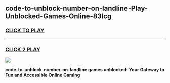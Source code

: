 
## code-to-unblock-number-on-landline-Play-Unblocked-Games-Online-83lcg
<h3>
<a href="https://premium76.site?title=code-to-unblock-number-on-landline&ref=25A">CLICK TO PLAY</a></h3>
<hr>

<h3>
<a href="https://premium76.site?title=code-to-unblock-number-on-landline&ref=25A">CLICK 2 PLAY</a>
  
</h3>

<a href="https://premium76.site?title=code-to-unblock-number-on-landline&ref=25A"><img src="https://clearcache.store/games.png"></a>


**code-to-unblock-number-on-landline games unblocked: Your Gateway to Fun and Accessible Online Gaming**
